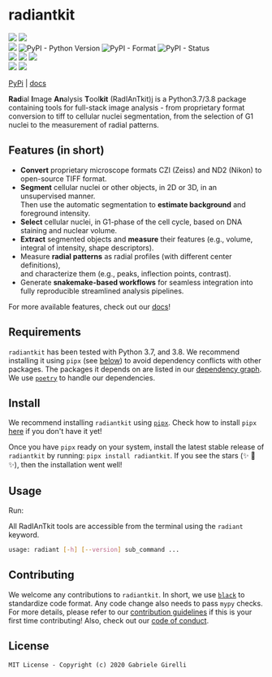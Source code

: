 # radiantkit

![](https://img.shields.io/librariesio/github/ggirelli/radiantkit.svg?style=flat) ![](https://img.shields.io/github/license/ggirelli/radiantkit.svg?style=flat)  
![](https://github.com/ggirelli/radiantkit/workflows/Python%20package/badge.svg?branch=main&event=push) ![PyPI - Python Version](https://img.shields.io/pypi/pyversions/radiantkit) ![PyPI - Format](https://img.shields.io/pypi/format/radiantkit) ![PyPI - Status](https://img.shields.io/pypi/status/radiantkit)  
![](https://img.shields.io/github/release/ggirelli/radiantkit.svg?style=flat) ![](https://img.shields.io/github/release-date/ggirelli/radiantkit.svg?style=flat) ![](https://img.shields.io/github/languages/code-size/ggirelli/radiantkit.svg?style=flat)  
![](https://img.shields.io/github/watchers/ggirelli/radiantkit.svg?label=Watch&style=social) ![](https://img.shields.io/github/stars/ggirelli/radiantkit.svg?style=social)

[PyPi](https://pypi.org/project/radiantkit/) | [docs](https://ggirelli.github.io/radiantkit/)

**Rad**ial **I**mage **An**alysis **T**ool**kit** (RadIAnTkit)j is a Python3.7/3.8 package containing tools for full-stack image analysis - from proprietary format conversion to tiff to cellular nuclei segmentation, from the selection of G1 nuclei to the measurement of radial patterns.

## Features (in short)

* **Convert** proprietary microscope formats CZI (Zeiss) and ND2 (Nikon) to open-source TIFF format.
* **Segment** cellular nuclei or other objects, in 2D or 3D, in an unsupervised manner.  
Then use the automatic segmentation to **estimate background** and foreground intensity.
* **Select** cellular nuclei, in G1-phase of the cell cycle, based on DNA staining and nuclear volume.
* **Extract** segmented objects and **measure** their features (e.g., volume, integral of intensity, shape descriptors).
* Measure **radial patterns** as radial profiles (with different center definitions),  
and characterize them (e.g., peaks, inflection points, contrast).
* Generate **snakemake-based workflows** for seamless integration into fully reproducible streamlined analysis pipelines.

For more available features, check out our [docs](https://ggirelli.github.io/radiantkit/)!

## Requirements

`radiantkit` has been tested with Python 3.7, and 3.8. We recommend installing it using `pipx` (see [below](https://github.com/ggirelli/radiantkit#install)) to avoid dependency conflicts with other packages. The packages it depends on are listed in our [dependency graph](https://github.com/ggirelli/radiantkit/network/dependencies). We use [`poetry`](https://github.com/python-poetry/poetry) to handle our dependencies.

## Install

We recommend installing `radiantkit` using [`pipx`](https://github.com/pipxproject/pipx). Check how to install `pipx` [here](https://github.com/pipxproject/pipx#install-pipx) if you don't have it yet!

Once you have `pipx` ready on your system, install the latest stable release of `radiantkit` by running: `pipx install radiantkit`. If you see the stars (✨ 🌟 ✨), then the installation went well!

## Usage

Run:

All RadIAnTkit tools are accessible from the terminal using the `radiant` keyword.  

```bash
usage: radiant [-h] [--version] sub_command ...
```

## Contributing

We welcome any contributions to `radiantkit`. In short, we use [`black`](https://github.com/psf/black) to standardize code format. Any code change also needs to pass `mypy` checks. For more details, please refer to our [contribution guidelines](https://github.com/ggirelli/radiantkit/blob/main/CONTRIBUTING.md) if this is your first time contributing! Also, check out our [code of conduct](https://github.com/ggirelli/radiantkit/blob/main/CODE_OF_CONDUCT.md).

## License

`MIT License - Copyright (c) 2020 Gabriele Girelli`
